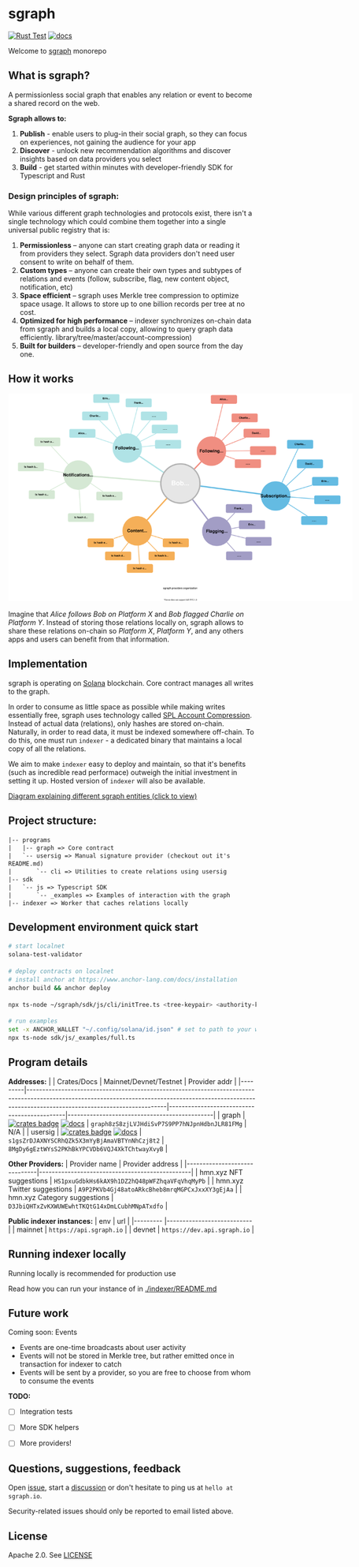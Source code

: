 # sgraph
[![Rust Test](https://github.com/sgraph-protocol/sgraph/actions/workflows/rust-test.yml/badge.svg)](https://github.com/sgraph-protocol/sgraph/actions/workflows/rust-test.yml)
[![docs](https://img.shields.io/docsrs/sgraph)](https://docs.rs/sgraph)

Welcome to [sgraph](https://sgraph.io) monorepo

## What is sgraph?
A permissionless social graph that enables any relation or event to become a shared record on the web.

**Sgraph allows to:**
1. **Publish** - enable users to plug-in their social graph, so they can focus on experiences, not gaining the audience for your app
2. **Discover** - unlock new recommendation algorithms and discover insights based on data providers you select
3. **Build** - get started within minutes with developer-friendly SDK for Typescript and Rust

### Design principles of sgraph:

While various different graph technologies and protocols exist, there isn't a single technology which could combine them together into a single universal public registry that is:

1. **Permissionless** – anyone can start creating graph data or reading it from providers they select. Sgraph data providers don't need user consent to write on behalf of them.
2. **Custom types** – anyone can create their own types and subtypes of relations and events (follow, subscribe, flag, new content object, notification, etc)
3. **Space efficient** – sgraph uses Merkle tree compression to optimize space usage. It allows to store up to one billion records per tree at no cost.
4. **Optimized for high performance** – indexer synchronizes on-chain data from sgraph and builds a local copy, allowing to query graph data efficiently.
library/tree/master/account-compression)
5. **Built for builders** – developer-friendly and open source from the day one.

## How it works

<img src="./docs/sgraph-providers-org.svg" style="max-width: 700px" alt="graph diagram"/>

Imagine that _Alice follows Bob on Platform X_ and _Bob flagged Charlie on Platform Y_. Instead of storing those relations locally on, sgraph allows to share these relations on-chain so _Platform X_, _Platform Y_, and any others apps and users can benefit from that information.


## Implementation
sgraph is operating on [Solana](https://solana.com/) blockchain. Core contract manages all writes to the graph.

In order to consume as little space as possible while making writes essentially free, sgraph uses technology called [SPL Account Compression](https://github.com/solana-labs/solana-program-library/tree/master/account-compression). Instead of actual data (relations), only hashes are stored on-chain. Naturally, in order to read data, it must be indexed somewhere off-chain. To do this, one must run `indexer` - a dedicated binary that maintains a local copy of all the relations.

We aim to make `indexer` easy to deploy and maintain, so that it's benefits (such as incredible read performace) outweigh the initial investment in setting it up. Hosted version of `indexer` will also be available.

[Diagram explaining different sgraph entities (click to view)](https://www.figma.com/file/pDDwMj0q1ugxiyxqdLEPAE/The-Graph?node-id=0%3A1&t=g19jtoCljwevG175-0)

## Project structure:
```
|-- programs
|   |-- graph => Core contract
|   `-- usersig => Manual signature provider (checkout out it's README.md)
|       `-- cli => Utilities to create relations using usersig
|-- sdk
|   `-- js => Typescript SDK
|       `-- _examples => Examples of interaction with the graph
|-- indexer => Worker that caches relations locally
```

## Development environment quick start
```bash
# start localnet
solana-test-validator

# deploy contracts on localnet
# install anchor at https://www.anchor-lang.com/docs/installation
anchor build && anchor deploy

npx ts-node ~/sgraph/sdk/js/cli/initTree.ts <tree-keypair> <authority-keypair>

# run examples
set -x ANCHOR_WALLET "~/.config/solana/id.json" # set to path to your wallet
npx ts-node sdk/js/_examples/full.ts
```

## Program details

**Addresses:**
|         | Crates/Docs                                                                                                                                                                                            | Mainnet/Devnet/Testnet                      | Provider addr                                |
|---------|--------------------------------------------------------------------------------------------------------------------------------------------------------------------------------------------------------|---------------------------------------------|----------------------------------------------|
| graph   | [![crates badge](https://img.shields.io/crates/v/sgraph.svg)](https://crates.io/crates/sgraph) [![docs](https://img.shields.io/docsrs/sgraph)](https://docs.rs/sgraph)                                 | `graph8zS8zjLVJHdiSvP7S9PP7hNJpnHdbnJLR81FMg` | N/A                                          |
| usersig | [![crates badge](https://img.shields.io/crates/v/sgraph-usersig.svg)](https://crates.io/crates/sgraph-usersig) [![docs](https://img.shields.io/docsrs/sgraph-usersig)](https://docs.rs/sgraph-usersig) | `s1gsZrDJAXNYSCRhQZk5X3mYyBjAmaVBTYnNhCzj8t2` | `8MgDy6gEztWYsS2PKhBkYPCVDb6VQJ4XkTChtwayXvyB` |

**Other Providers:**
| Provider name                | Provider address                               |
|------------------------------|------------------------------------------------|
| hmn.xyz NFT suggestions      | `HS1pxuGdbkHs6kAX9h1DZ2hQ48pWFZhqaVFqVhqMyPb`  |
| hmn.xyz Twitter suggestions  | `A9P2PKVb4Gj48atoARkcBheb8mrqMGPCxJxxXY3gEjAa` |
| hmn.xyz Category suggestions | `D3JbiQHTxZvKXWUWEwhtTKQtG14xDmLCubhMNpATxdfo` |

**Public indexer instances:**
| env     	| url                       	|
|---------	|---------------------------	|
| mainnet 	| `https://api.sgraph.io`     |
| devnet  	| `https://dev.api.sgraph.io` |

## Running indexer locally
Running locally is recommended for production use

Read how you can run your instance of in [./indexer/README.md](./indexer/README.md)

## Future work
Coming soon: Events
* Events are one-time broadcasts about user activity
* Events will not be stored in Merkle tree, but rather emitted once in transaction for indexer to catch
* Events will be sent by a provider, so you are free to choose from whom to consume the events

**TODO:**
- [ ] Integration tests
- [ ] More SDK helpers
- [ ] More providers!


## Questions, suggestions, feedback
Open [issue](https://github.com/sgraph-protocol/sgraph/issues/new), start a [discussion](https://github.com/sgraph-protocol/sgraph/discussions/new) or don't hesitate to ping us at `hello at sgraph.io`.

Security-related issues should only be reported to email listed above.

## License

Apache 2.0. See [LICENSE](`./LICENSE`)
